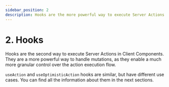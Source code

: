 ```yaml
---
sidebar_position: 2
description: Hooks are the more powerful way to execute Server Actions in Client Components.
---
```


# 2. Hooks

Hooks are the second way to execute Server Actions in Client Components. They are a more powerful way to handle mutations, as they enable a much more granular control over the action execution flow.

`useAction` and `useOptimisticAction` hooks are similar, but have different use cases. You can find all the information about them in the next sections.